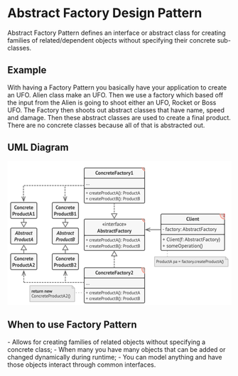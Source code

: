 <h1>Abstract Factory Design Pattern</h1>
Abstract Factory Pattern defines an interface or abstract class for creating families of related/dependent objects without specifying their concrete sub-classes.

<h2>Example</h2>
With having a Factory Pattern you basically have your application to create an UFO.
Alien class make an UFO. Then we use a factory which based off the input from the Alien is going to shoot either an UFO, Rocket or Boss UFO.
The Factory then shoots out abstract classes that have name, speed and damage. Then these abstract classes are used to create a final product.
There are no concrete classes because all of that is abstracted out.

<h2>UML Diagram</h2>

![img.png](img.png)
<h2>When to use Factory Pattern</h2>
-	Allows for creating families of related objects without specifying a concrete class;
-	When many you have many objects that can be added or changed dynamically during runtime;
-	You can model anything and have those objects interact through common interfaces.



